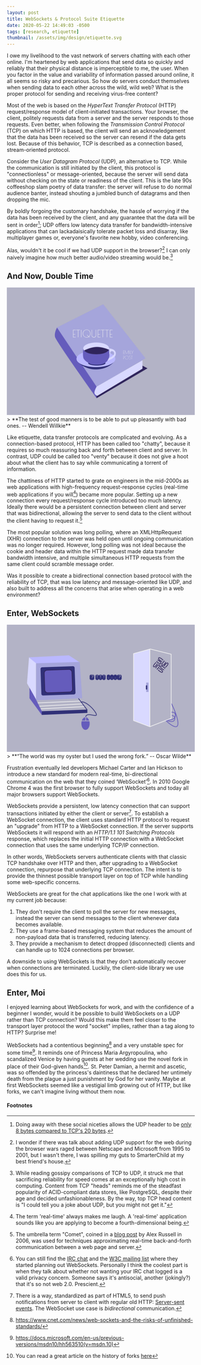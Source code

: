 ```yaml
---
layout: post
title: WebSockets & Protocol Suite Etiquette
date: 2020-05-22 14:49:03 -0500
tags: [research, etiquette]
thumbnail: /assets/img/design/etiquette.svg
---
```


I owe my livelihood to the vast network of servers chatting with each other online. I'm heartened by web applications that send data so quickly and reliably that their physical distance is imperceptible to me, the user. When you factor in the value and variability of information passed around online, it all seems so risky and precarious. So how _do_ servers conduct themselves when sending data to each other across the wild, wild web? What is the proper protocol for sending and receiving virus-free content?

Most of the web is based on the _HyperText Transfer Protocol_ (HTTP) request/response model of client-initiated transactions. Your browser, the client, politely requests data from a server and the server responds to those requests. Even better, when following the _Transmission Control Protocol_ (TCP) on which HTTP is based, the client will send an acknowledgement that the data has been received so the server can resend if the data gets lost. Because of this behavior, TCP is described as a connection based, stream-oriented protocol.

Consider the _User Datagram Protocol_ (UDP), an alternative to TCP. While the communication is still initiated by the client, this protocol is "connectionless" or message-oriented, because the server will send data without checking on the state or readiness of the client. This is the late 90s coffeeshop slam poetry of data transfer: the server will refuse to do normal audience banter, instead shouting a jumbled bunch of datagrams and then dropping the mic.

By boldly forgoing the customary handshake, the hassle of worrying if the data has been received by the client, and any guarantee that the data will be sent in order[^1]; UDP offers low latency data transfer for bandwidth-intensive applications that can lackadaisically tolerate packet loss and disarray, like multiplayer games or, everyone's favorite new hobby, video conferencing.

Alas, wouldn't it be cool if we had UDP support in the browser?[^2] I can only naively imagine how much better audio/video streaming would be.[^3]

## And Now, Double Time

<div class="image-series">
  <img class="prototype" src="/assets/img/design/etiquette2.svg" alt="etiquette book by Emily post"/>
</div>
> **The test of good manners is to be able to put up pleasantly with bad ones.
-- Wendell Willkie**

Like etiquette, data transfer protocols are complicated and evolving. As a connection-based protocol, HTTP has been called too "chatty", because it requires so much reassuring back and forth between client and server. In contrast, UDP could be called too "venty" because it does not give a hoot about what the client has to say while communicating a torrent of information.

The chattiness of HTTP started to grate on engineers in the mid-2000s as web applications with high-frequency request-response cycles (real-time web applications if you will[^4]) became more popular. Setting up a new connection every request/response cycle introduced too much latency. Ideally there would be a persistent connection between client and server that was bidirectional, allowing the server to send data to the client without the client having to request it.[^5]

The most popular solution was long polling, where an XMLHttpRequest (XHR) connection to the server was held open until ongoing communication was no longer required. However, long polling was not ideal because the cookie and header data within the HTTP request made data transfer bandwidth intensive, and multiple simultaneous HTTP requests from the same client could scramble message order.

Was it possible to create a bidirectional connection based protocol with the reliability of TCP, that was low latency and message-oriented like UDP, and also built to address all the concerns that arise when operating in a web environment?

## Enter, WebSockets

<div class="image-series">
  <img class="prototype" src="/assets/img/design/internet_protocol.svg" alt="Internet protocol intrigue"/>
</div>
> **“The world was my oyster but I used the wrong fork.”
-- Oscar Wilde**

Frustration eventually led developers Michael Carter and Ian Hickson to introduce a new standard for modern real-time, bi-directional communication on the web that they coined ‘WebSocket’[^6]. In 2010 Google Chrome 4 was the first browser to fully support WebSockets and today all major browsers support WebSockets.

WebSockets provide a persistent, low latency connection that can support transactions initiated by either the client or server[^7]. To establish a WebSocket connection, the client uses standard HTTP protocol to request an "upgrade" from HTTP to a WebSocket connection. If the server supports WebSockets it will respond with an _HTTP/1.1 101 Switching Protocols_ response, which replaces the initial HTTP connection with a WebSocket connection that uses the same underlying TCP/IP connection.

In other words, WebSockets servers authenticate clients with that classic TCP handshake over HTTP and then, after upgrading to a WebSocket connection, repurpose that underlying TCP connection. The intent is to provide the thinnest possible transport layer on top of TCP while handling some web-specific concerns.

WebSockets are great for the chat applications like the one I work with at my current job because:

1. They don't require the client to poll the server for new messages, instead the server can send messages to the client whenever data becomes available.
2. They use a frame-based messaging system that reduces the amount of non-payload data that is transferred, reducing latency.
3. They provide a mechanism to detect dropped (disconnected) clients and can handle up to 1024 connections per browser.

A downside to using WebSockets is that they don’t automatically recover when connections are terminated. Luckily, the client-side library we use does this for us.

## Enter, Moi

I enjoyed learning about WebSockets for work, and with the confidence of a beginner I wonder, would it be possible to build WebSockets on a UDP rather than TCP connection? Would this make them feel closer to the transport layer protocol the word "socket" implies, rather than a tag along to HTTP? Surprise me!

WebSockets had a contentious beginning[^8] and a very unstable spec for some time[^9]. It reminds one of Princess Maria Argyropoulina, who scandalized Venice by having guests at her wedding use the novel fork in place of their God-given hands[^10]. St. Peter Damian, a hermit and ascetic, was so offended by the princess's daintiness that he declared her untimely death from the plague a just punishment by God for her vanity. Maybe at first WebSockets seemed like a vestigial limb growing out of HTTP, but like forks, we can't imagine living without them now.

#### Footnotes

[^1]: Doing away with these social niceties allows the UDP header to be [only 8 bytes compared to TCP's 20 bytes](https://www.geeksforgeeks.org/user-datagram-protocol-udp/).
[^2]: I wonder if there was talk about adding UDP support for the web during the browser wars raged between Netscape and Microsoft from 1995 to 2001, but I wasn't there, I was spilling my guts to SmarterChild at my best friend's house.
[^3]: While reading gossipy comparisons of TCP to UDP, it struck me that sacrificing reliability for speed comes at an exceptionally high cost in computing. Content from TCP "heads" reminds me of the steadfast popularity of ACID-compliant data stores, like PostgreSQL, despite their age and decided unfashionableness. By the way, top TCP head content is "I could tell you a joke about UDP, but you might not get it."
[^4]: The term 'real-time' always makes me laugh. A 'real-time' application sounds like you are applying to become a fourth-dimensional being.
[^5]: The umbrella term "Comet", coined in a [blog post](https://infrequently.org/2006/03/comet-low-latency-data-for-the-browser/) by Alex Russell in 2006, was used for techniques approximating real-time back-and-forth communication between a web page and server.
[^6]: You can still find the [IRC chat](https://krijnhoetmer.nl/irc-logs/whatwg/20080618#l-1145) and the [W3C mailing list](https://lists.w3.org/Archives/Public/public-whatwg-archive/2008Jun/0165.html) where they started planning out WebSockets. Personally I think the coolest part is when they talk about whether not wanting your IRC chat logged is a valid privacy concern. Someone says it's antisocial, another (jokingly?) that it's so not web 2.0. Prescient.
[^7]: There is a way, standardized as part of HTML5, to send push notifications from server to client with regular old HTTP: [Server-sent events](https://en.wikipedia.org/wiki/Server-sent_events). The WebSocket use case is _bidirectional_ communication.
[^8]: <https://www.cnet.com/news/web-sockets-and-the-risks-of-unfinished-standards/>
[^9]: <https://docs.microsoft.com/en-us/previous-versions/msdn10/hh563510(v=msdn.10)>
[^10]: You can read a great article on the history of forks [here](http://www.slate.com/articles/arts/design/2012/06/the_history_of_the_fork_when_we_started_using_forks_and_how_their_design_changed_over_time_.html)
